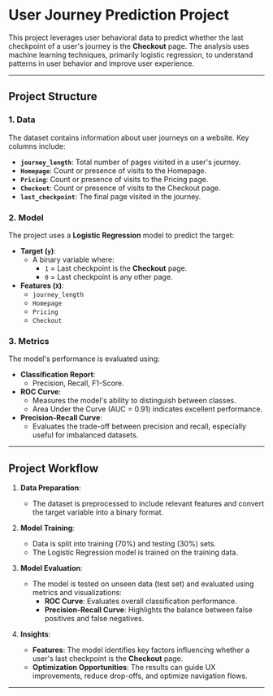 # **User Journey Prediction Project**

This project leverages user behavioral data to predict whether the last checkpoint of a user's journey is the **Checkout** page. The analysis uses machine learning techniques, primarily logistic regression, to understand patterns in user behavior and improve user experience.

---

## **Project Structure**

### **1. Data**
The dataset contains information about user journeys on a website. Key columns include:
- **`journey_length`**: Total number of pages visited in a user's journey.
- **`Homepage`**: Count or presence of visits to the Homepage.
- **`Pricing`**: Count or presence of visits to the Pricing page.
- **`Checkout`**: Count or presence of visits to the Checkout page.
- **`last_checkpoint`**: The final page visited in the journey.

### **2. Model**
The project uses a **Logistic Regression** model to predict the target:
- **Target (`y`)**:
  - A binary variable where:
    - `1` = Last checkpoint is the **Checkout** page.
    - `0` = Last checkpoint is any other page.
- **Features (`X`)**:
  - `journey_length`
  - `Homepage`
  - `Pricing`
  - `Checkout`

### **3. Metrics**
The model's performance is evaluated using:
- **Classification Report**:
  - Precision, Recall, F1-Score.
- **ROC Curve**:
  - Measures the model's ability to distinguish between classes.
  - Area Under the Curve (AUC = 0.91) indicates excellent performance.
- **Precision-Recall Curve**:
  - Evaluates the trade-off between precision and recall, especially useful for imbalanced datasets.

---

## **Project Workflow**

1. **Data Preparation**:
   - The dataset is preprocessed to include relevant features and convert the target variable into a binary format.

2. **Model Training**:
   - Data is split into training (70%) and testing (30%) sets.
   - The Logistic Regression model is trained on the training data.

3. **Model Evaluation**:
   - The model is tested on unseen data (test set) and evaluated using metrics and visualizations:
     - **ROC Curve**: Evaluates overall classification performance.
     - **Precision-Recall Curve**: Highlights the balance between false positives and false negatives.

4. **Insights**:
   - **Features**: The model identifies key factors influencing whether a user's last checkpoint is the **Checkout** page.
   - **Optimization Opportunities**: The results can guide UX improvements, reduce drop-offs, and optimize navigation flows.

---


